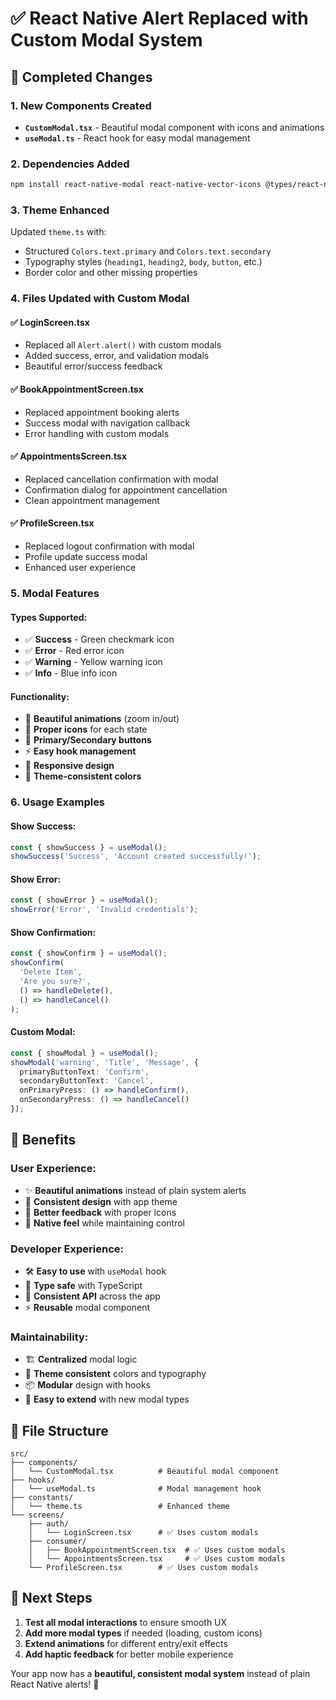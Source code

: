 # ✅ React Native Alert Replaced with Custom Modal System

## 🎉 **Completed Changes**

### **1. New Components Created**
- **`CustomModal.tsx`** - Beautiful modal component with icons and animations
- **`useModal.ts`** - React hook for easy modal management

### **2. Dependencies Added**
```bash
npm install react-native-modal react-native-vector-icons @types/react-native-vector-icons
```

### **3. Theme Enhanced**
Updated `theme.ts` with:
- Structured `Colors.text.primary` and `Colors.text.secondary`
- Typography styles (`heading1`, `heading2`, `body`, `button`, etc.)
- Border color and other missing properties

### **4. Files Updated with Custom Modal**

#### **✅ LoginScreen.tsx**
- Replaced all `Alert.alert()` with custom modals
- Added success, error, and validation modals
- Beautiful error/success feedback

#### **✅ BookAppointmentScreen.tsx**
- Replaced appointment booking alerts
- Success modal with navigation callback
- Error handling with custom modals

#### **✅ AppointmentsScreen.tsx**
- Replaced cancellation confirmation with modal
- Confirmation dialog for appointment cancellation
- Clean appointment management

#### **✅ ProfileScreen.tsx**
- Replaced logout confirmation with modal
- Profile update success modal
- Enhanced user experience

### **5. Modal Features**

#### **Types Supported:**
- ✅ **Success** - Green checkmark icon
- ✅ **Error** - Red error icon  
- ✅ **Warning** - Yellow warning icon
- ✅ **Info** - Blue info icon

#### **Functionality:**
- 🎨 **Beautiful animations** (zoom in/out)
- 🎯 **Proper icons** for each state
- 🔘 **Primary/Secondary buttons**
- ⚡ **Easy hook management**
- 📱 **Responsive design**
- 🌈 **Theme-consistent colors**

### **6. Usage Examples**

#### **Show Success:**
```typescript
const { showSuccess } = useModal();
showSuccess('Success', 'Account created successfully!');
```

#### **Show Error:**
```typescript
const { showError } = useModal();
showError('Error', 'Invalid credentials');
```

#### **Show Confirmation:**
```typescript
const { showConfirm } = useModal();
showConfirm(
  'Delete Item',
  'Are you sure?',
  () => handleDelete(),
  () => handleCancel()
);
```

#### **Custom Modal:**
```typescript
const { showModal } = useModal();
showModal('warning', 'Title', 'Message', {
  primaryButtonText: 'Confirm',
  secondaryButtonText: 'Cancel',
  onPrimaryPress: () => handleConfirm(),
  onSecondaryPress: () => handleCancel()
});
```

## 🚀 **Benefits**

### **User Experience:**
- ✨ **Beautiful animations** instead of plain system alerts
- 🎨 **Consistent design** with app theme
- 🔄 **Better feedback** with proper icons
- 📱 **Native feel** while maintaining control

### **Developer Experience:**
- 🛠️ **Easy to use** with `useModal` hook
- 🎯 **Type safe** with TypeScript
- 🔧 **Consistent API** across the app
- ⚡ **Reusable** modal component

### **Maintainability:**
- 🏗️ **Centralized** modal logic
- 🎨 **Theme consistent** colors and typography
- 📦 **Modular** design with hooks
- 🔄 **Easy to extend** with new modal types

## 📁 **File Structure**
```
src/
├── components/
│   └── CustomModal.tsx          # Beautiful modal component
├── hooks/
│   └── useModal.ts              # Modal management hook
├── constants/
│   └── theme.ts                 # Enhanced theme
└── screens/
    ├── auth/
    │   └── LoginScreen.tsx      # ✅ Uses custom modals
    ├── consumer/
    │   ├── BookAppointmentScreen.tsx  # ✅ Uses custom modals
    │   └── AppointmentsScreen.tsx     # ✅ Uses custom modals
    └── ProfileScreen.tsx        # ✅ Uses custom modals
```

## 🎯 **Next Steps**

1. **Test all modal interactions** to ensure smooth UX
2. **Add more modal types** if needed (loading, custom icons)
3. **Extend animations** for different entry/exit effects
4. **Add haptic feedback** for better mobile experience

Your app now has a **beautiful, consistent modal system** instead of plain React Native alerts! 🎉
